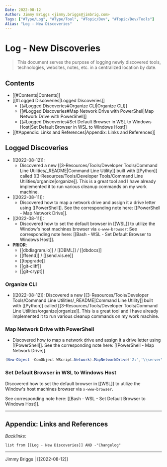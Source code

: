 ```yaml
---
Date: 2022-08-12
Author: Jimmy Briggs <jimmy.briggs@jimbrig.com>
Tags: ["#Type/Log", "#Type/Tool", "#Topic/Dev", "#Topic/Dev/Tools"]
Alias: "Log - New Discoveries"
---
```


# Log - New Discoveries

> This document serves the purpose of logging newly discovered tools, technologies, websites, notes, etc. in a centralized location by date.

## Contents

- [[#Contents|Contents]]
- [[#Logged Discoveries|Logged Discoveries]]
	- [[#Logged Discoveries#Organize CLI|Organize CLI]]
	- [[#Logged Discoveries#Map Network Drive with PowerShell|Map Network Drive with PowerShell]]
	- [[#Logged Discoveries#Set Default Browser in WSL to Windows Host|Set Default Browser in WSL to Windows Host]]
- [[#Appendix: Links and References|Appendix: Links and References]]

## Logged Discoveries

- [[2022-08-12]]: 
	- Discovered a new [[3-Resources/Tools/Developer Tools/Command Line Utilities/_README|Command Line Utility]] built with [[Python]] called [[3-Resources/Tools/Developer Tools/Command Line Utilities/organize|organize]]. This is a great tool and I have already implemented it to run various cleanup commands on my work machine.
- [[2022-08-11]]: 
	- Discovered how to map a network drive and assign it a drive letter using [[PowerShell]]. See the corresponding note here: [[PowerShell - Map Network Drive]].
- [[2022-08-11]]: 
	- Discovered how to set the default browser in [[WSL]] to utilize the Window's host machines browser via `x-www-browser`: See corresponding note here: [[Bash - WSL - Set Default Browser to Windows Host]].
- **PRIOR**:
	- [[dbdiagram.io]] / [[DBML]] / [[dbdocs]]
	- [[ffsend]] / [[send.vis.ee]]
	- [[topgrade]]
	- [[git-cliff]]
	- [[git-crypt]]

### Organize CLI

- [[2022-08-12]]: Discovered a new [[3-Resources/Tools/Developer Tools/Command Line Utilities/_README|Command Line Utility]] built with [[Python]] called [[3-Resources/Tools/Developer Tools/Command Line Utilities/organize|organize]]. This is a great tool and I have already implemented it to run various cleanup commands on my work machine.

### Map Network Drive with PowerShell

- Discovered how to map a network drive and assign it a drive letter using [[PowerShell]]. See the corresponding note here: [[PowerShell - Map Network Drive]].

```powershell
(New-Object -ComObject WScript.Network).MapNetworkDrive('Z:','\\server\folder')
```

### Set Default Browser in WSL to Windows Host

Discovered how to set the default browser in [[WSL]] to utilize the Window's host machines browser via `x-www-browser`. 

See corresponding note here: [[Bash - WSL - Set Default Browser to Windows Host]].



***

## Appendix: Links and References



*Backlinks:*

```dataview
list from [[Log - New Discoveries]] AND -"Changelog"
```

***

Jimmy Briggs | [[2022-08-12]]
